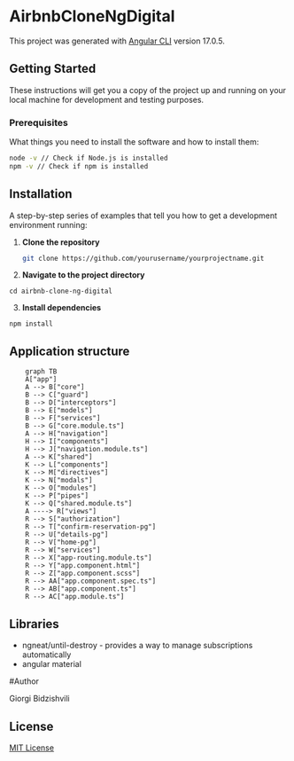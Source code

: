# AirbnbCloneNgDigital

This project was generated with [Angular CLI](https://github.com/angular/angular-cli) version 17.0.5.

## Getting Started

These instructions will get you a copy of the project up and running on your local machine for development and testing purposes.

### Prerequisites

What things you need to install the software and how to install them:

```bash
node -v // Check if Node.js is installed
npm -v // Check if npm is installed
```

## Installation

A step-by-step series of examples that tell you how to get a development environment running:

1. **Clone the repository**

    ```bash
    git clone https://github.com/yourusername/yourprojectname.git

    ```

2. **Navigate to the project directory**

`cd airbnb-clone-ng-digital`

3. **Install dependencies**

`npm install`

## Application structure

```mermaid
    graph TB
    A["app"]
    A --> B["core"]
    B --> C["guard"]
    B --> D["interceptors"]
    B --> E["models"]
    B --> F["services"]
    B --> G["core.module.ts"]
    A --> H["navigation"]
    H --> I["components"]
    H --> J["navigation.module.ts"]
    A --> K["shared"]
    K --> L["components"]
    K --> M["directives"]
    K --> N["modals"]
    K --> O["modules"]
    K --> P["pipes"]
    K --> Q["shared.module.ts"]
    A ----> R["views"]
    R --> S["authorization"]
    R --> T["confirm-reservation-pg"]
    R --> U["details-pg"]
    R --> V["home-pg"]
    R --> W["services"]
    R --> X["app-routing.module.ts"]
    R --> Y["app.component.html"]
    R --> Z["app.component.scss"]
    R --> AA["app.component.spec.ts"]
    R --> AB["app.component.ts"]
    R --> AC["app.module.ts"]
```

## Libraries

-   ngneat/until-destroy - provides a way to manage subscriptions automatically
-   angular material

#Author

Giorgi Bidzishvili

## License

[MIT License](LICENSE)
